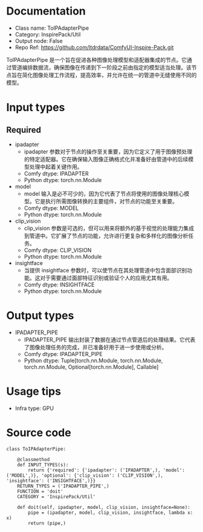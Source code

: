 # Documentation
- Class name: ToIPAdapterPipe
- Category: InspirePack/Util
- Output node: False
- Repo Ref: https://github.com/ltdrdata/ComfyUI-Inspire-Pack.git

ToIPAdapterPipe 是一个旨在促进各种图像处理模型和适配器集成的节点。它通过管道编排数据流，确保图像在传递到下一阶段之前由指定的模型适当处理。该节点旨在简化图像处理工作流程，提高效率，并允许在统一的管道中无缝使用不同的模型。

# Input types
## Required
- ipadapter
    - ipadapter 参数对于节点的操作至关重要，因为它定义了用于图像预处理的特定适配器。它在确保输入图像正确格式化并准备好由管道中的后续模型处理中起着关键作用。
    - Comfy dtype: IPADAPTER
    - Python dtype: torch.nn.Module
- model
    - model 输入是必不可少的，因为它代表了节点将使用的图像处理核心模型。它是执行所需图像转换的主要组件，对节点的功能至关重要。
    - Comfy dtype: MODEL
    - Python dtype: torch.nn.Module
- clip_vision
    - clip_vision 参数是可选的，但可以用来将额外的基于视觉的处理能力集成到管道中。它扩展了节点的功能，允许进行更复杂和多样化的图像分析任务。
    - Comfy dtype: CLIP_VISION
    - Python dtype: torch.nn.Module
- insightface
    - 当提供 insightface 参数时，可以使节点在其处理管道中包含面部识别功能。这对于需要通过面部特征识别或验证个人的应用尤其有用。
    - Comfy dtype: INSIGHTFACE
    - Python dtype: torch.nn.Module

# Output types
- IPADAPTER_PIPE
    - IPADAPTER_PIPE 输出封装了数据在通过节点管道后的处理结果。它代表了图像处理任务的完成，并已准备好用于进一步使用或分析。
    - Comfy dtype: IPADAPTER_PIPE
    - Python dtype: Tuple[torch.nn.Module, torch.nn.Module, torch.nn.Module, Optional[torch.nn.Module], Callable]

# Usage tips
- Infra type: GPU

# Source code
```
class ToIPAdapterPipe:

    @classmethod
    def INPUT_TYPES(s):
        return {'required': {'ipadapter': ('IPADAPTER',), 'model': ('MODEL',)}, 'optional': {'clip_vision': ('CLIP_VISION',), 'insightface': ('INSIGHTFACE',)}}
    RETURN_TYPES = ('IPADAPTER_PIPE',)
    FUNCTION = 'doit'
    CATEGORY = 'InspirePack/Util'

    def doit(self, ipadapter, model, clip_vision, insightface=None):
        pipe = (ipadapter, model, clip_vision, insightface, lambda x: x)
        return (pipe,)
```